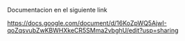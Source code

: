 Documentacion en el siguiente link

https://docs.google.com/document/d/16KoZpWQ5AjwI-qoZqsvubZwKBWHXkeCR5SMma2vbghU/edit?usp=sharing
